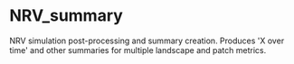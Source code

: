 # NRV_summary

NRV simulation post-processing and summary creation.
Produces 'X over time' and other summaries for multiple landscape and patch metrics.

